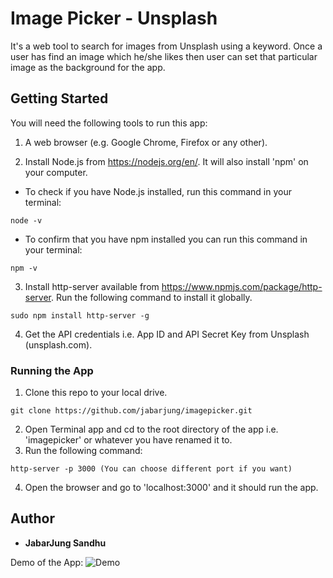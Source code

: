 # Image Picker - Unsplash

It's a web tool to search for images from Unsplash using a keyword. Once a user has find an image which he/she likes then user can set that particular image as the background for the app.

## Getting Started

You will need the following tools to run this app:

1. A web browser (e.g. Google Chrome, Firefox or any other).

2. Install Node.js from https://nodejs.org/en/. It will also install 'npm' on your computer.

* To check if you have Node.js installed, run this command in your terminal:

```
node -v
```

* To confirm that you have npm installed you can run this command in your terminal:

```
npm -v
```

3. Install http-server available from https://www.npmjs.com/package/http-server. Run the following command to install it globally.

```
sudo npm install http-server -g
```

4. Get the API credentials i.e. App ID and API Secret Key from Unsplash (unsplash.com).

### Running the App

1. Clone this repo to your local drive.
```
git clone https://github.com/jabarjung/imagepicker.git
```
2. Open Terminal app and cd to the root directory of the app i.e. 'imagepicker' or whatever you have renamed it to.
3. Run the following command:

```
http-server -p 3000 (You can choose different port if you want)
```

4. Open the browser and go to 'localhost:3000' and it should run the app.

## Author

* **JabarJung Sandhu**

Demo of the App:
![Demo](https://github.com/jabarjung/imagepicker/blob/master/demo.gif "Demo")